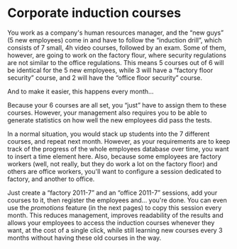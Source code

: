 # Corporate induction courses

You work as a company's human resources manager, and the “new guys” \(5 new employees\) come in and have to follow the “induction drill”, which consists of 7 small, 4h video courses, followed by an exam. Some of them, however, are going to work on the factory flour, where security regulations are not similar to the office regulations. This means 5 courses out of 6 will be identical for the 5 new employees, while 3 will have a “factory floor security” course, and 2 will have the “office floor security” course.

And to make it easier, this happens every month...

Because your 6 courses are all set, you “just” have to assign them to these courses. However, your management also requires you to be able to generate statistics on how well the new employees did pass the tests.

In a normal situation, you would stack up students into the 7 different courses, and repeat next month. However, as your requirements are to keep track of the progress of the whole employees database over time, you want to insert a time element here. Also, because some employees are factory workers \(well, not really, but they do work a lot on the factory floor\) and others are office workers, you'll want to configure a session dedicated to factory, and another to office.

Just create a “factory 2011-7” and an “office 2011-7” sessions, add your courses to it, then register the employees and... you're done. You can even use the _promotions_ feature \(in the next pages\) to copy this session every month. This reduces management, improves readability of the results and allows your employees to access the induction courses whenever they want, at the cost of a single click, while still learning new courses every 3 months without having these old courses in the way.

